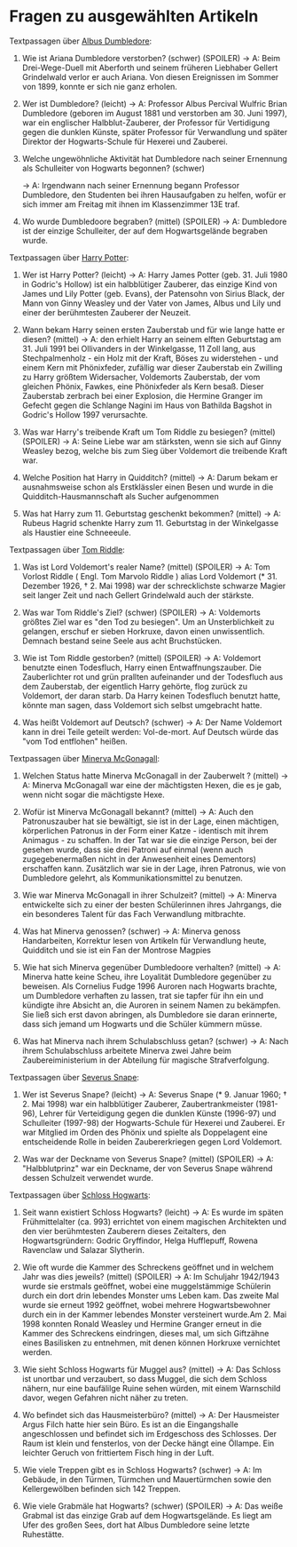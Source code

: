 # Fragen zu ausgewählten Artikeln

Textpassagen über [Albus Dumbledore](https://harrypotter.fandom.com/de/wiki/Albus_Dumbledore):

1. Wie ist Ariana Dumbledore verstorben? (schwer) (SPOILER)
   $\rightarrow$ A: Beim Drei-Wege-Duell mit Aberforth und seinem früheren Liebhaber Gellert Grindelwald verlor er auch Ariana. Von diesen Ereignissen im Sommer von 1899, konnte er sich nie ganz erholen.

2. Wer ist Dumbledore? (leicht)
   $\rightarrow$ A: Professor Albus Percival Wulfric Brian Dumbledore (geboren im August 1881 und verstorben am 30. Juni 1997), war ein englischer Halbblut-Zauberer, der Professor für Vertidigung gegen die dunklen Künste, später Professor für Verwandlung und später Direktor der Hogwarts-Schule für Hexerei und Zauberei.

3. Welche ungewöhnliche Aktivität hat Dumbledore nach seiner Ernennung als Schulleiter von Hogwarts begonnen? (schwer)

   $\rightarrow$ A: Irgendwann nach seiner Ernennung begann Professor Dumbledore, den Studenten bei ihren Hausaufgaben zu helfen, wofür er sich immer am Freitag mit ihnen im Klassenzimmer 13E traf.

4. Wo wurde Dumbledoore begraben? (mittel) (SPOILER)
   $\rightarrow$ A: Dumbledore ist der einzige Schulleiter, der auf dem Hogwartsgelände begraben wurde.

Textpassagen über [Harry Potter](https://harrypotter.fandom.com/de/wiki/Harry_Potter):

1. Wer ist Harry Potter? (leicht)
   $\rightarrow$ A: Harry James Potter (geb. 31. Juli 1980 in Godric's Hollow) ist ein halbblütiger Zauberer, das einzige Kind von James und Lily Potter (geb. Evans), der Patensohn von Sirius Black, der Mann von Ginny Weasley und der Vater von James, Albus und Lily und einer der berühmtesten Zauberer der Neuzeit.

2. Wann bekam Harry seinen ersten Zauberstab und für wie lange hatte er diesen? (mittel)
   $\rightarrow$ A: den erhielt Harry an seinem elften Geburtstag am 31. Juli 1991 bei Ollivanders in der Winkelgasse, 11 Zoll lang, aus Stechpalmenholz - ein Holz mit der Kraft, Böses zu widerstehen - und einem Kern mit Phönixfeder, zufällig war dieser Zauberstab ein Zwilling zu Harry größtem Widersacher, Voldemorts Zauberstab, der vom gleichen Phönix, Fawkes, eine Phönixfeder als Kern besaß. Dieser Zauberstab zerbrach bei einer Explosion, die Hermine Granger im Gefecht gegen die Schlange Nagini im Haus von Bathilda Bagshot in Godric's Hollow 1997 verursachte.

3. Was war Harry's treibende Kraft um Tom Riddle zu besiegen? (mittel) (SPOILER)
   $\rightarrow$ A: Seine Liebe war am stärksten, wenn sie sich auf Ginny Weasley bezog, welche bis zum Sieg über Voldemort die treibende Kraft war.

4. Welche Position hat Harry in Quidditch? (mittel)
   $\rightarrow$ A: Darum bekam er ausnahmsweise schon als Erstklässler einen Besen und wurde in die Quidditch-Hausmannschaft als Sucher aufgenommen

5. Was hat Harry zum 11. Geburtstag geschenkt bekommen? (mittel)
   $\rightarrow$ A: Rubeus Hagrid schenkte Harry zum 11. Geburtstag in der Winkelgasse als Haustier eine Schneeeule.

Textpassagen über [Tom Riddle](https://harrypotter.fandom.com/de/wiki/Tom_Riddle):

1. Was ist Lord Voldemort's realer Name? (mittel) (SPOILER)
   $\rightarrow$ A: Tom Vorlost Riddle ( Engl. Tom Marvolo Riddle ) alias Lord Voldemort (\* 31. Dezember 1926, † 2. Mai 1998) war der schrecklichste schwarze Magier seit langer Zeit und nach Gellert Grindelwald auch der stärkste.

2. Was war Tom Riddle's Ziel? (schwer) (SPOILER)
   $\rightarrow$ A: Voldemorts größtes Ziel war es "den Tod zu besiegen". Um an Unsterblichkeit zu gelangen, erschuf er sieben Horkruxe, davon einen unwissentlich. Demnach bestand seine Seele aus acht Bruchstücken.

3. Wie ist Tom Riddle gestorben? (mittel) (SPOILER)
   $\rightarrow$ A: Voldemort benutzte einen Todesfluch, Harry einen Entwaffnungszauber. Die Zauberlichter rot und grün prallten aufeinander und der Todesfluch aus dem Zauberstab, der eigentlich Harry gehörte, flog zurück zu Voldemort, der daran starb. Da Harry keinen Todesfluch benutzt hatte, könnte man sagen, dass Voldemort sich selbst umgebracht hatte.

4. Was heißt Voldemort auf Deutsch? (schwer)
   $\rightarrow$ A: Der Name Voldemort kann in drei Teile geteilt werden: Vol-de-mort. Auf Deutsch würde das "vom Tod entflohen" heißen.

Textpassagen über [Minerva McGonagall](https://harrypotter.fandom.com/de/wiki/Minerva_McGonagall):

1. Welchen Status hatte Minerva McGonagall in der Zauberwelt ? (mittel)
   $\rightarrow$ A: Minerva McGonagall war eine der mächtigsten Hexen, die es je gab, wenn nicht sogar die mächtigste Hexe.

2. Wofür ist Minerva McGonagall bekannt? (mittel)
   $\rightarrow$ A: Auch den Patronuszauber hat sie bewältigt, sie ist in der Lage, einen mächtigen, körperlichen Patronus in der Form einer Katze - identisch mit ihrem Animagus - zu schaffen. In der Tat war sie die einzige Person, bei der gesehen wurde, dass sie drei Patroni auf einmal (wenn auch zugegebenermaßen nicht in der Anwesenheit eines Dementors) erschaffen kann. Zusätzlich war sie in der Lage, ihren Patronus, wie von Dumbledore gelehrt, als Kommunikationsmittel zu benutzen.

3. Wie war Minerva McGonagall in ihrer Schulzeit? (mittel)
   $\rightarrow$ A: Minerva entwickelte sich zu einer der besten Schülerinnen ihres Jahrgangs, die ein besonderes Talent für das Fach Verwandlung mitbrachte.

4. Was hat Minerva genossen? (schwer)
   $\rightarrow$ A: Minerva genoss Handarbeiten, Korrektur lesen von Artikeln für Verwandlung heute, Quidditch und sie ist ein Fan der Montrose Magpies

5. Wie hat sich Minerva gegenüber Dumbledoore verhalten? (mittel)
   $\rightarrow$ A: Minerva hatte keine Scheu, ihre Loyalität Dumbledore gegenüber zu beweisen. Als Cornelius Fudge 1996 Auroren nach Hogwarts brachte, um Dumbledore verhaften zu lassen, trat sie tapfer für ihn ein und kündigte ihre Absicht an, die Auroren in seinem Namen zu bekämpfen. Sie ließ sich erst davon abringen, als Dumbledore sie daran erinnerte, dass sich jemand um Hogwarts und die Schüler kümmern müsse.

6. Was hat Minerva nach ihrem Schulabschluss getan? (schwer)
   $\rightarrow$ A: Nach ihrem Schulabschluss arbeitete Minerva zwei Jahre beim Zaubereiministerium in der Abteilung für magische Strafverfolgung.

Textpassagen über [Severus Snape](https://harrypotter.fandom.com/de/wiki/Severus_Snape):

1. Wer ist Severus Snape? (leicht)
   $\rightarrow$ A: Severus Snape (\* 9. Januar 1960; † 2. Mai 1998) war ein halbblütiger Zauberer, Zaubertrankmeister (1981-96), Lehrer für Verteidigung gegen die dunklen Künste (1996-97) und Schulleiter (1997-98) der Hogwarts-Schule für Hexerei und Zauberei. Er war Mitglied im Orden des Phönix und spielte als Doppelagent eine entscheidende Rolle in beiden Zaubererkriegen gegen Lord Voldemort.

2. Was war der Deckname von Severus Snape? (mittel) (SPOILER)
   $\rightarrow$ A: "Halbblutprinz" war ein Deckname, der von Severus Snape während dessen Schulzeit verwendet wurde.

Textpassagen über [Schloss Hogwarts](https://harrypotter.fandom.com/de/wiki/Schloss_Hogwarts):

1. Seit wann existiert Schloss Hogwarts? (leicht)
   $\rightarrow$ A: Es wurde im späten Frühmittelalter (ca. 993) errichtet von einem magischen Architekten und den vier berühmtesten Zauberern dieses Zeitalters, den Hogwartsgründern: Godric Gryffindor, Helga Hufflepuff, Rowena Ravenclaw und Salazar Slytherin.

2. Wie oft wurde die Kammer des Schreckens geöffnet und in welchem Jahr was dies jeweils? (mittel) (SPOILER)
   $\rightarrow$ A: Im Schuljahr 1942/1943 wurde sie erstmals geöffnet, wobei eine muggelstämmige Schülerin durch ein dort drin lebendes Monster ums Leben kam. Das zweite Mal wurde sie erneut 1992 geöffnet, wobei mehrere Hogwartsbewohner durch ein in der Kammer lebendes Monster versteinert wurde.Am 2. Mai 1998 konnten Ronald Weasley und Hermine Granger erneut in die Kammer des Schreckens eindringen, dieses mal, um sich Giftzähne eines Basilisken zu entnehmen, mit denen können Horkruxe vernichtet werden.

3. Wie sieht Schloss Hogwarts für Muggel aus? (mittel)
   $\rightarrow$ A: Das Schloss ist unortbar und verzaubert, so dass Muggel, die sich dem Schloss nähern, nur eine baufälilge Ruine sehen würden, mit einem Warnschild davor, wegen Gefahren nicht näher zu treten.

4. Wo befindet sich das Hausmeisterbüro? (mittel)
   $\rightarrow$ A: Der Hausmeister Argus Filch hatte hier sein Büro. Es ist an die Eingangshalle angeschlossen und befindet sich im Erdgeschoss des Schlosses. Der Raum ist klein und fensterlos, von der Decke hängt eine Öllampe. Ein leichter Geruch von frittiertem Fisch hing in der Luft.

5. Wie viele Treppen gibt es in Schloss Hogwarts? (schwer)
   $\rightarrow$ A: Im Gebäude, in den Türmen, Türmchen und Mauertürmchen sowie den Kellergewölben befinden sich 142 Treppen.

6. Wie viele Grabmäle hat Hogwarts? (schwer) (SPOILER)
   $\rightarrow$ A: Das weiße Grabmal ist das einzige Grab auf dem Hogwartsgelände. Es liegt am Ufer des großen Sees, dort hat Albus Dumbledore seine letzte Ruhestätte.
